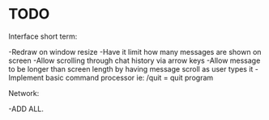 TODO
====
Interface short term:

-Redraw on window resize
-Have it limit how many messages are shown on screen
-Allow scrolling through chat history via arrow keys
-Allow message to be longer than screen length by having message scroll as user types it
-Implement basic command processor ie: /quit = quit program

Network:

-ADD ALL.
